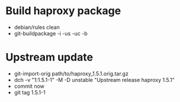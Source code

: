 Build haproxy package
=====================

* debian/rules clean
* git-buildpackage -i -us -uc -b


Upstream update
===============

* git-import-orig path/to/haproxy\_1.5.1.orig.tar.gz
* dch -v "1:1.5.1-1" -M -D unstable "Upstream release haproxy 1.5.1"
* commit now
* git tag 1.5.1-1


